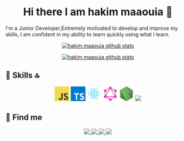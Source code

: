 <h1 align="center"><b>Hi there I am hakim maaouia 👋</b></h1>
<p>
I'm a Junior Developer,Extremely motivated to develop and improve my skills, I am confident in my ability to learn quickly using what I learn.
</p>


<p align="center">
  <a href="https://github.com/hakimmaaouia">
    <img src="https://github-readme-stats.vercel.app/api?username=hakimmaaouia&show_icons=true&theme=radical" alt="hakim maaouia github stats">
  </a>
</p>
<p align="center">
  <a href="https://github.com/hakimmaaouia">
    <img src="https://github-readme-stats.anuraghazra1.vercel.app/api/top-langs/?username=hakimmaaouia&layout=compact&theme=radical" alt="hakim maaouia github stats">
  </a>
</p>

## 🚀 Skills 🔝
<p align="center">
<code><img height="40" src="https://raw.githubusercontent.com/github/explore/80688e429a7d4ef2fca1e82350fe8e3517d3494d/topics/javascript/javascript.png"></code>
<code><img height="40" src="https://raw.githubusercontent.com/github/explore/80688e429a7d4ef2fca1e82350fe8e3517d3494d/topics/typescript/typescript.png"></code>
<code><img height="40" src="https://raw.githubusercontent.com/github/explore/80688e429a7d4ef2fca1e82350fe8e3517d3494d/topics/react/react.png"></code>
<code><img height="40" src="https://raw.githubusercontent.com/github/explore/5c058a388828bb5fde0bcafd4bc867b5bb3f26f3/topics/graphql/graphql.png"></code>
<code><img height="40" src="https://raw.githubusercontent.com/github/explore/80688e429a7d4ef2fca1e82350fe8e3517d3494d/topics/nodejs/nodejs.png"></code>  
<code><img height="40" src="https://www.vectorlogo.zone/logos/docker/docker-icon.svg"></code>  
</p>

## 📝 Find me

<p align="center">
<a href="https://www.facebook.com/hakim.maaouia.1/" alt="facebook"> 
    <img src="https://img.shields.io/badge/facebook-%231DA1F2.svg?&style=for-the-badge&logo=facebook&logoColor=blue" />
</a>
<a href="https://www.linkedin.com/in/hakim-maaouia-b86540187/" alt="LinkedIn"> 
  <img src="https://img.shields.io/badge/linkedin-%230077B5.svg?&style=for-the-badge&logo=linkedin&logoColor=white" />
</a>
<a href="mailto:hakimmaaouia@gmail.com" alt="gmail"> 
    <img src="https://img.shields.io/badge/Gmail-D14836?style=for-the-badge&logo=gmail&logoColor=white" />
</a>
  <a href="https://gitlab.com/hakimmaaouia" alt="gitlab"> 
    <img src="https://img.shields.io/badge/GitLab-330F63?style=for-the-badge&logo=gitlab&logoColor=white" />
  </p>
